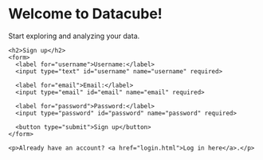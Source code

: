 <!DOCTYPE html>
<html>
<head>
  <title>Datacube - Welcome</title>
  <link rel="stylesheet" type="text/css" href="styles.css">
</head>
<body>
  <div class="container">
    <h1>Welcome to Datacube!</h1>
    <p>Start exploring and analyzing your data.</p>
    
    <h2>Sign up</h2>
    <form>
      <label for="username">Username:</label>
      <input type="text" id="username" name="username" required>
      
      <label for="email">Email:</label>
      <input type="email" id="email" name="email" required>
      
      <label for="password">Password:</label>
      <input type="password" id="password" name="password" required>
      
      <button type="submit">Sign up</button>
    </form>
    
    <p>Already have an account? <a href="login.html">Log in here</a>.</p>
  </div>
</body>
</html>
